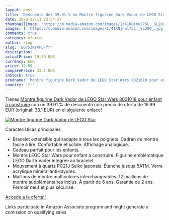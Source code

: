 ```yaml
---
layout: post
title: 'Descuento del 39.91 % en Montre figurine Dark Vador de LEGO Star '
date: 2020-12-11 23:54:37
thumbnailImage: 'https://m.media-amazon.com/images/I/41RNjnul75L._SL200_.jpg'
images: [ 'https://m.media-amazon.com/images/I/41RNjnul75L._SL200_.jpg' ]
comments: true
category: ofertas
author: ring
slug: 'B0753KYVFL-fr'
description:
actualPrice: 19.89 EUR
currency: EUR
price: 19.89
comparePrice: 33.1 EUR
inStock: true
prodname: 'Montre figurine Dark Vador de LEGO Star Wars 8021018 pour enfant à construire'
country: 'fr'
---
```


Tienes [Montre figurine Dark Vador de LEGO Star Wars 8021018 pour enfant à construire](https://www.amazon.fr/dp/B0753KYVFL/?tag=tolees0d-21) con un 39.91 % de descuento con precio de oferta de 19.89 EUR (original: 33.1 EUR) en el siguiente enlace!

[![Montre figurine Dark Vador de LEGO Star ](https://m.media-amazon.com/images/I/41RNjnul75L._SL200_.jpg)](https://www.amazon.fr/dp/B0753KYVFL/?tag=tolees0d-21)

Características principales:

- Bracelet extensible qui sadapte à tous les poignets. Cadran de montre facile à lire. Confortable et solide. Affichage analogique.
- Cadeau parfait pour les enfants.
- Montre LEGO Star Wars pour enfant à construire. Figurine emblématique LEGO Darth Vader intégrée au bracelet.
- Mouvement à quartz PC21J Seiko japonais. Étanche jusquà 5ATM. Verre acrylique minéral anti-rayures.
- Maillons de montre multicolores interchangeables. 12 maillons de montre supplémentaires inclus. À partir de 6 ans. Garantie de 2 ans. Fermoir neuf et plus sécurisé.

[Accede a la oferta!!](https://www.amazon.fr/dp/B0753KYVFL/?tag=tolees0d-21)

Links participate in Amazon Associate program and might generate a comission on qualifying sales


